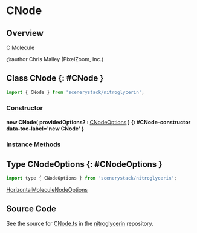 # CNode

## Overview

C Molecule

@author Chris Malley (PixelZoom, Inc.)

## Class CNode {: #CNode }


```js
import { CNode } from 'scenerystack/nitroglycerin';
```
### Constructor

#### new CNode( providedOptions? : <span style="font-weight: 400;">[CNodeOptions](../nitroglycerin/CNode.md#CNodeOptions)</span> ) {: #CNode-constructor data-toc-label='new CNode' }

### Instance Methods





## Type CNodeOptions {: #CNodeOptions }


```js
import type { CNodeOptions } from 'scenerystack/nitroglycerin';
```


[HorizontalMoleculeNodeOptions](../nitroglycerin/HorizontalMoleculeNode.md#HorizontalMoleculeNodeOptions)



## Source Code

See the source for [CNode.ts](https://github.com/phetsims/nitroglycerin/blob/main/js/nodes/CNode.ts) in the [nitroglycerin](https://github.com/phetsims/nitroglycerin) repository.
